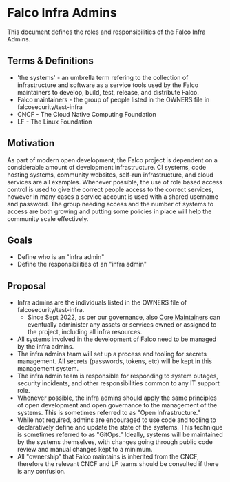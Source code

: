 # Falco Infra Admins

This document defines the roles and responsibilities of the Falco Infra Admins.

## Terms & Definitions

- 'the systems' -  an umbrella term refering to the collection of infrastructure and software as a service tools used by the Falco maintainers to develop, build, test, release, and distribute Falco.
- Falco maintainers - the group of people listed in the OWNERS file in falcosecurity/test-infra
- CNCF - The Cloud Native Computing Foundation
- LF - The Linux Foundation

## Motivation

As part of modern open development, the Falco project is dependent on a considerable amount of development infrastructure. CI systems, code hosting systems, community websites, self-run infrastructure, and cloud services are all examples. Whenever possible, the use of role based access control is used to give the correct people access to the correct services, however in many cases a service account is used with a shared username and password. The group needing access and the number of systems to access are both growing and putting some policies in place will help the community scale effectively.

## Goals
- Define who is an "infra admin"
- Define the responsibilities of an "infra admin"


## Proposal

- Infra admins are the individuals listed in the OWNERS file of falcosecurity/test-infra.
  - Since Sept 2022, as per our governance, also [Core Maintainers](https://github.com/falcosecurity/evolution/blob/main/GOVERNANCE.md#core-maintainers) can eventually administer any assets or services owned or assigned to the project, including all infra resources.
- All systems involved in the development of Falco need to be managed by the infra admins.
- The infra admins team will set up a process and tooling for secrets management. All secrets (passwords, tokens, etc) will be kept in this management system.
- The infra admin team is responsible for responding to system outages, security incidents, and other responsibilities common to any IT support role.
- Whenever possible, the infra admins should apply the same principles of open development and open governance to the management of the systems. This is sometimes referred to as "Open Infrastructure."
- While not required, admins are encouraged to use code and tooling to declaratively define  and update the state of the systems. This technique is sometimes referred to as "GitOps." Ideally, systems will be maintained by the systems themselves, with changes going through public code review and manual changes kept to a minimum.
- All "ownership" that Falco maintains is inherited from the CNCF, therefore the relevant CNCF and LF teams should be consulted if there is any confusion.
